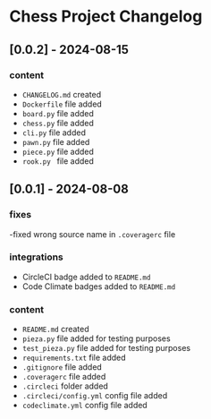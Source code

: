 # Chess Project Changelog

## [0.0.2] - 2024-08-15

### content

- `CHANGELOG.md` created
- `Dockerfile` file added
- `board.py` file added
- `chess.py` file added
- `cli.py` file added
- `pawn.py` file added
- `piece.py` file added
- `rook.py ` file added

## [0.0.1] - 2024-08-08

### fixes

-fixed wrong source name in `.coveragerc` file

### integrations

- CircleCI badge added to `README.md`
- Code Climate badges added to `README.md`

### content

- `README.md` created
- `pieza.py` file added for testing purposes
- `test_pieza.py` file added for testing purposes
- `requirements.txt` file added
- `.gitignore` file added
- `.coveragerc` file added
- `.circleci` folder added
- `.circleci/config.yml` config file added
- `codeclimate.yml` config file added
